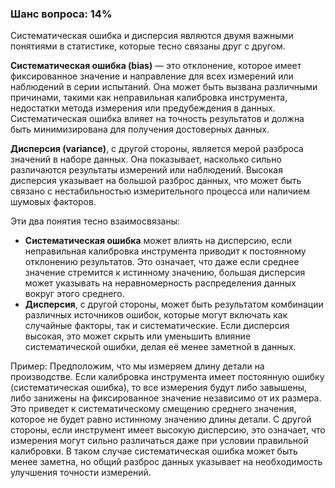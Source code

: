 ### Шанс вопроса: 14%

Систематическая ошибка и дисперсия являются двумя важными понятиями в статистике, которые тесно связаны друг с другом. 

**Систематическая ошибка (bias)** — это отклонение, которое имеет фиксированное значение и направление для всех измерений или наблюдений в серии испытаний. Она может быть вызвана различными причинами, такими как неправильная калибровка инструмента, недостатки метода измерения или предубеждения в данных. Систематическая ошибка влияет на точность результатов и должна быть минимизирована для получения достоверных данных.

**Дисперсия (variance)**, с другой стороны, является мерой разброса значений в наборе данных. Она показывает, насколько сильно различаются результаты измерений или наблюдений. Высокая дисперсия указывает на большой разброс данных, что может быть связано с нестабильностью измерительного процесса или наличием шумовых факторов.

Эти два понятия тесно взаимосвязаны:
- **Систематическая ошибка** может влиять на дисперсию, если неправильная калибровка инструмента приводит к постоянному отклонению результатов. Это означает, что даже если среднее значение стремится к истинному значению, большая дисперсия может указывать на неравномерность распределения данных вокруг этого среднего.
- **Дисперсия**, с другой стороны, может быть результатом комбинации различных источников ошибок, которые могут включать как случайные факторы, так и систематические. Если дисперсия высокая, это может скрыть или уменьшить влияние систематической ошибки, делая её менее заметной в данных.

Пример: Предположим, что мы измеряем длину детали на производстве. Если калибровка инструмента имеет постоянную ошибку (систематическая ошибка), то все измерения будут либо завышены, либо занижены на фиксированное значение независимо от их размера. Это приведет к систематическому смещению среднего значения, которое не будет равно истинному значению длины детали. С другой стороны, если инструмент имеет высокую дисперсию, это означает, что измерения могут сильно различаться даже при условии правильной калибровки. В таком случае систематическая ошибка может быть менее заметна, но общий разброс данных указывает на необходимость улучшения точности измерений.